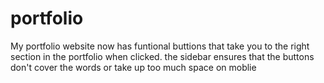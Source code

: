 # portfolio
My portfolio website now has funtional buttions that take you to the right section in the portfolio when clicked.
the sidebar ensures that the buttons don't cover the words or take up too much space on moblie
